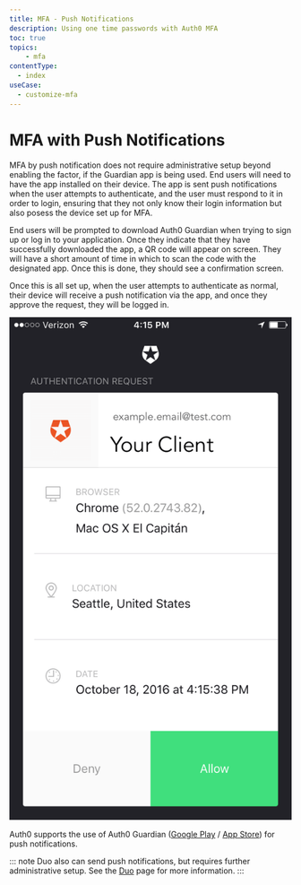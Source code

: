 ```yaml
---
title: MFA - Push Notifications
description: Using one time passwords with Auth0 MFA
toc: true
topics:
    - mfa
contentType:
  - index
useCase:
  - customize-mfa
---
```

# MFA with Push Notifications

MFA by push notification does not require administrative setup beyond enabling the factor, if the Guardian app is being used. End users will need to have the app installed on their device. The app is sent push notifications when the user attempts to authenticate, and the user must respond to it in order to login, ensuring that they not only know their login information but also posess the device set up for MFA.

End users will be prompted to download Auth0 Guardian when trying to sign up or log in to your application. Once they indicate that they have successfully downloaded the app, a QR code will appear on screen. They will have a short amount of time in which to scan the code with the designated app. Once this is done, they should see a confirmation screen.

Once this is all set up, when the user attempts to authenticate as normal, their device will receive a push notification via the app, and once they approve the request, they will be logged in.

<div class="phone-mockup"><img src="/media/articles/multifactor-authentication/guardian-push.png" alt="Guardian Push"/></div>

Auth0 supports the use of Auth0 Guardian ([Google Play](https://play.google.com/store/apps/details?id=com.auth0.guardian) / [App Store](https://itunes.apple.com/us/app/auth0-guardian/id1093447833?mt=8)) for push notifications. 

::: note
Duo also can send push notifications, but requires further administrative setup. See the [Duo](multifactor-authentication/factors/duo) page for more information.
:::
